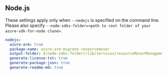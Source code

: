 ## Node.js

These settings apply only when `--nodejs` is specified on the command line.
Please also specify `--node-sdks-folder=<path to root folder of your azure-sdk-for-node clone>`.

``` yaml $(nodejs)
nodejs:
  azure-arm: true
  package-name: azure-arm-migrate-resourcemover
  output-folder: $(node-sdks-folder)/lib/services/resourceMoverManagement
  generate-license-txt: true
  generate-package-json: true
  generate-readme-md: true
```
